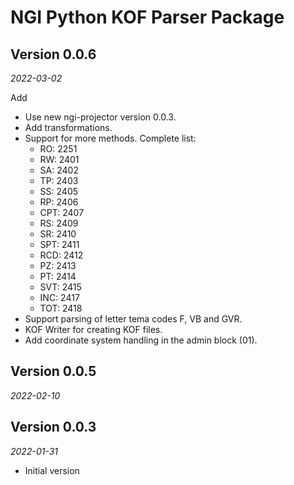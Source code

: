 # NGI Python KOF Parser Package

## Version 0.0.6
_2022-03-02_

Add

- Use new ngi-projector version 0.0.3. 
- Add transformations.
- Support for more methods. Complete list:        
   - RO: 2251
   - RW: 2401
   - SA: 2402
   - TP: 2403
   - SS: 2405
   - RP: 2406
   - CPT: 2407
   - RS: 2409
   - SR: 2410
   - SPT: 2411
   - RCD: 2412
   - PZ: 2413
   - PT: 2414 
   - SVT: 2415
   - INC: 2417
   - TOT: 2418
- Support parsing of letter tema codes F, VB and GVR.
- KOF Writer for creating KOF files.
- Add coordinate system handling in the admin block (01).


## Version 0.0.5
_2022-02-10_


## Version 0.0.3
_2022-01-31_

- Initial version


